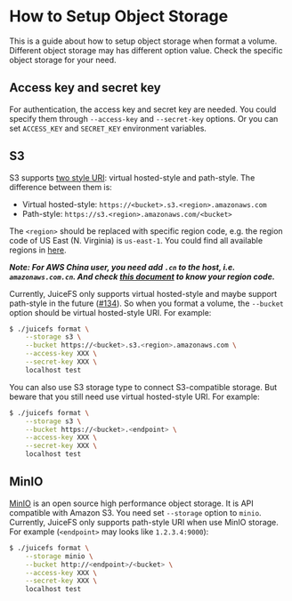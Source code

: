 # How to Setup Object Storage

This is a guide about how to setup object storage when format a volume. Different object storage may has different option value. Check the specific object storage for your need.

## Access key and secret key

For authentication, the access key and secret key are needed. You could specify them through `--access-key` and `--secret-key` options. Or you can set `ACCESS_KEY` and `SECRET_KEY` environment variables.

## S3

S3 supports [two style URI](https://docs.aws.amazon.com/AmazonS3/latest/dev/VirtualHosting.html): virtual hosted-style and path-style. The difference between them is:

- Virtual hosted-style: `https://<bucket>.s3.<region>.amazonaws.com`
- Path-style: `https://s3.<region>.amazonaws.com/<bucket>`

The `<region>` should be replaced with specific region code, e.g. the region code of US East (N. Virginia) is `us-east-1`. You could find all available regions in [here](https://docs.aws.amazon.com/AWSEC2/latest/UserGuide/using-regions-availability-zones.html#concepts-available-regions).

***Note: For AWS China user, you need add `.cn` to the host, i.e. `amazonaws.com.cn`. And check [this document](https://docs.amazonaws.cn/en_us/aws/latest/userguide/endpoints-arns.html) to know your region code.***

Currently, JuiceFS only supports virtual hosted-style and maybe support path-style in the future ([#134](https://github.com/juicedata/juicefs/issues/134)). So when you format a volume, the `--bucket` option should be virtual hosted-style URI. For example:

```bash
$ ./juicefs format \
    --storage s3 \
    --bucket https://<bucket>.s3.<region>.amazonaws.com \
    --access-key XXX \
    --secret-key XXX \
    localhost test
```

You can also use S3 storage type to connect S3-compatible storage. But beware that you still need use virtual hosted-style URI. For example:

```bash
$ ./juicefs format \
    --storage s3 \
    --bucket https://<bucket>.<endpoint> \
    --access-key XXX \
    --secret-key XXX \
    localhost test
```

## MinIO

[MinIO](https://min.io) is an open source high performance object storage. It is API compatible with Amazon S3. You need set `--storage` option to `minio`. Currently, JuiceFS only supports path-style URI when use MinIO storage. For example (`<endpoint>` may looks like `1.2.3.4:9000`):

```bash
$ ./juicefs format \
    --storage minio \
    --bucket http://<endpoint>/<bucket> \
    --access-key XXX \
    --secret-key XXX \
    localhost test
```
